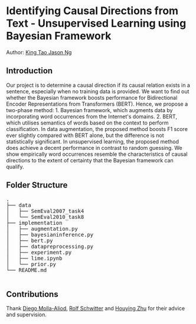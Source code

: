 # Identifying Causal Directions from Text - Unsupervised Learning using Bayesian Framework
Author: [King Tao Jason Ng](https://www.linkedin.com/in/jasonkng/)

## Introduction

Our project is to determine a causal direction if its causal relation exists in a sentence, especially when no training data is provided. We want to find out whether the Bayesian framework boosts performance for Bidirectional Encoder Representations from Transformers (BERT). Hence, we propose a two-phase method: 1. Bayesian framework, which augments data by incorporating word occurrences from the Internet's domains. 2. BERT, which utilises semantics of words based on the context to perform classification. In data augmentation, the proposed method boosts F1 score ever slightly compared with BERT alone, but the difference is not statistically significant. In unsupervised learning, the proposed method does achieve a decent performance in contrast to random guessing. We show empirically word occurrences resemble the characteristics of causal directions to the extent of certainty that the Bayesian framework can qualify.

## Folder Structure

<pre>
.
├── data
│   ├── SemEval2007_task4
│   └── SemEval2010_task8
├── implementation
│   ├── augmentation.py
│   ├── bayesianinference.py
│   ├── bert.py
│   ├── datapreprocessing.py
│   ├── experiment.py
│   ├── lime.ipynb
│   └── prior.py
└── README.md
    
</pre>

## Contributions

Thank [Diego Molla-Aliod](https://researchers.mq.edu.au/en/persons/diego-molla-aliod), [Rolf Schwitter](https://researchers.mq.edu.au/en/persons/rolf-schwitter) and [Houying Zhu](https://researchers.mq.edu.au/en/persons/houying-zhu) for their advice and supervision.